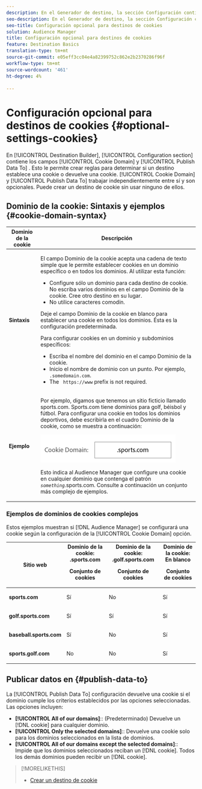 ```yaml
---
description: En el Generador de destino, la sección Configuración contiene los campos Dominio de cookie y Publicar datos en. Esto le permite crear reglas para determinar si un destino establece una cookie o devuelve una cookie. Dominio de la cookie y Publicar datos Para trabajar de forma independiente y son opcionales. Puede crear un destino de cookie sin usar ninguno de ellos.
seo-description: En el Generador de destino, la sección Configuración contiene los campos Dominio de cookie y Publicar datos en. Esto le permite crear reglas para determinar si un destino establece una cookie o devuelve una cookie. Dominio de la cookie y Publicar datos Para trabajar de forma independiente y son opcionales. Puede crear un destino de cookie sin usar ninguno de ellos.
seo-title: Configuración opcional para destinos de cookies
solution: Audience Manager
title: Configuración opcional para destinos de cookies
feature: Destination Basics
translation-type: tm+mt
source-git-commit: e05eff3cc04e4a82399752c862e2b2370286f96f
workflow-type: tm+mt
source-wordcount: '461'
ht-degree: 4%

---
```



# Configuración opcional para destinos de cookies {#optional-settings-cookies}

En [!UICONTROL Destination Builder], [!UICONTROL Configuration section] contiene los campos [!UICONTROL Cookie Domain] y [!UICONTROL Publish Data To] . Esto le permite crear reglas para determinar si un destino establece una cookie o devuelve una cookie. [!UICONTROL Cookie Domain] y [!UICONTROL Publish Data To] trabajar independientemente entre sí y son opcionales. Puede crear un destino de cookie sin usar ninguno de ellos.

## Dominio de la cookie: Sintaxis y ejemplos {#cookie-domain-syntax}

<!-- cookie-destination-options.xml -->

<table id="table_4F4F7562AFEE49F8917AAE5712B5CCE4"> 
 <thead> 
  <tr> 
   <th colname="col1" class="entry"> Dominio de la cookie </th> 
   <th colname="col2" class="entry"> Descripción </th> 
  </tr>
 </thead>
 <tbody> 
  <tr> 
   <td colname="col1"> <p><b>Sintaxis</b> </p> </td> 
   <td colname="col2"> <p>El campo Dominio <span class="wintitle"></span> de la cookie acepta una cadena de texto simple que le permite establecer cookies en un dominio específico o en todos los dominios. Al utilizar esta función: </p> <p> 
     <ul id="ul_473CB59F2C0C4B358201BE5C8B27D73D"> 
      <li id="li_4E7F4691C1B54415963F7D5AA1558C9A">Configure sólo un dominio para cada destino de cookie. No escriba varios dominios en el campo Dominio <span class="wintitle"> de la</span> cookie. Cree otro <span class="wintitle"> destino</span> en su lugar. </li> 
      <li id="li_AEBF5C5F3C264C5EA4A2A6063C3F377D">No utilice caracteres comodín. </li> 
     </ul> </p> <p> Deje el campo Dominio <span class="wintitle"></span> de la cookie en blanco para establecer una cookie en todos los dominios. Ésta es la configuración predeterminada. </p> <p>Para configurar cookies en un dominio y subdominios específicos: </p> <p> 
     <ul id="ul_F25BC0D8C40641A2A5CA338E5C258435"> 
      <li id="li_E236D8DEE4F24F9BBA36074F7049C12C">Escriba el nombre del dominio en el campo Dominio <span class="wintitle"> de la</span> cookie. </li> 
      <li id="li_0471C198EE344DE5963A3C2F70B9E78B">Inicio el nombre de dominio con un punto. Por ejemplo, <code> .somedomain.com</code>. </li> 
      <li id="li_73D06F2BEF45487280C2245E1F6B8ED0">The <code> https://www</code> prefix is not required. </li> 
     </ul> </p> </td> 
  </tr> 
  <tr> 
   <td colname="col1"> <p><b>Ejemplo</b> </p> </td> 
   <td colname="col2"> <p>Por ejemplo, digamos que tenemos un sitio ficticio llamado sports.com. Sports.com tiene dominios para golf, béisbol y fútbol. Para configurar una cookie en todos los dominios deportivos, debe escribirla en el cuadro Dominio <span class="wintitle"></span> de la cookie, como se muestra a continuación: </p> <p> <img src="assets/sports-domain.png" id="image_8883477BB3B543648C97A441AD34C6DE" /> </p> <p>Esto indica al <span class="keyword"> Audience Manager</span> que configure una cookie en cualquier dominio que contenga el patrón <code><i>something</i></code>.sports.com. Consulte a continuación un conjunto más complejo de ejemplos. </p> </td> 
  </tr> 
 </tbody> 
</table>

### Ejemplos de dominios de cookies complejos

Estos ejemplos muestran si [!DNL Audience Manager] se configurará una cookie según la configuración de la [!UICONTROL Cookie Domain] opción.

<table id="table_3A7B9479CDA6493FA8104D8D9841E914"> 
 <thead> 
  <tr> 
   <th colname="col1" class="entry"> Sitio web </th> 
   <th colname="col2" class="entry">Dominio de la cookie: .sports.com <p>Conjunto de cookies </p> </th> 
   <th colname="col3" class="entry">Dominio de la cookie: .golf.sports.com <p>Conjunto de cookies </p> </th> 
   <th colname="col4" class="entry">Dominio de la cookie: En blanco <p>Conjunto de cookies </p> </th> 
  </tr> 
 </thead>
 <tbody> 
  <tr> 
   <td colname="col1"> <p> <b>sports.com</b> </p> </td> 
   <td colname="col2"> Sí </td> 
   <td colname="col3"> No </td> 
   <td colname="col4"> Sí </td> 
  </tr> 
  <tr> 
   <td colname="col1"> <p> <b>golf.sports.com</b> </p> </td> 
   <td colname="col2"> Sí </td> 
   <td colname="col3"> Sí </td> 
   <td colname="col4"> Sí </td> 
  </tr> 
  <tr> 
   <td colname="col1"> <p> <b>baseball.sports.com</b> </p> </td> 
   <td colname="col2"> Sí </td> 
   <td colname="col3"> No </td> 
   <td colname="col4"> Sí </td> 
  </tr> 
  <tr> 
   <td colname="col1"> <p> <b>sports.golf.com</b> </p> </td> 
   <td colname="col2"> No </td> 
   <td colname="col3"> No </td> 
   <td colname="col4"> Sí </td> 
  </tr> 
 </tbody> 
</table>

## Publicar datos en {#publish-data-to}

La [!UICONTROL Publish Data To] configuración devuelve una cookie si el dominio cumple los criterios establecidos por las opciones seleccionadas. Las opciones incluyen:

* **[!UICONTROL All of our domains]**:: (Predeterminado) Devuelve un [!DNL cookie] para cualquier dominio.
* **[!UICONTROL Only the selected domains]**:: Devuelve una cookie solo para los dominios seleccionados en la lista de dominios.
* **[!UICONTROL All of our domains except the selected domains]**:: Impide que los dominios seleccionados reciban un [!DNL cookie]. Todos los demás dominios pueden recibir un [!DNL cookie].

>[!MORELIKETHIS]
>
>* [Crear un destino de cookie](../../features/destinations/create-cookie-destination.md)